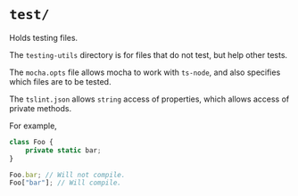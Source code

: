 # `test/`

Holds testing files.

The `testing-utils` directory is for files that do not test,
but help other tests.

The `mocha.opts` file allows mocha to work with `ts-node`,
and also specifies which files are to be tested.

The `tslint.json` allows `string` access of properties,
which allows access of private methods.

For example,
```ts
class Foo {
    private static bar;
}

Foo.bar; // Will not compile.
Foo["bar"]; // Will compile.
```
